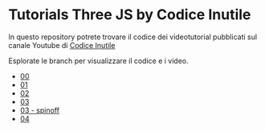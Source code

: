 # Tutorials Three JS by Codice Inutile

In questo repository potrete trovare il codice dei videotutorial pubblicati sul canale Youtube di [Codice Inutile](https://www.youtube.com/channel/UCp6sB4tHnhHcRFSGRm36xOQ/videos)

Esplorate le branch per visualizzare il codice e i video.

* [00](../../tree/video-00)
* [01](../../tree/video-01)
* [02](../../tree/video-02)
* [03](../../tree/video-03)
* [03 - spinoff](../../tree/video-03-spinoff)
* [04](../../tree/video-04)
